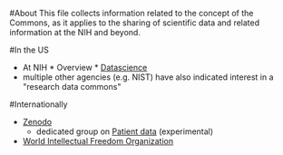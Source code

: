 #About
This file collects information related to the concept of the Commons, as it applies to the sharing of scientific data and related information at the NIH and beyond.

#In the US
* At NIH
      * Overview
          * [Datascience](https://datascience.nih.gov/commons) 
* multiple other agencies (e.g. NIST) have also indicated interest in a "research data commons" 

#Internationally
* [Zenodo](https://zenodo.org/)
    * dedicated group on [Patient data](https://zenodo.org/collection/user-patient-data) (experimental)
* [World Intellectual Freedom Organization](https://d.wifo.org/t/shuttleworth-fellowship-application-open-draft/13)
